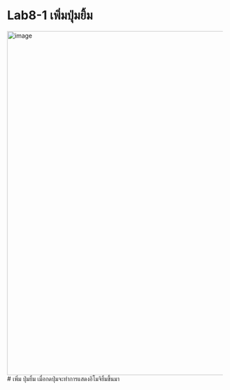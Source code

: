 # Lab8-1 เพิ่มปุ่มยิ้ม
<img width="970" height="803" alt="image" src="https://github.com/user-attachments/assets/2c184e50-9dbc-4d5a-b176-2de303f89cad" />
# เพิ่ม ปุ่มยิ้ม
เมื่อกดปุ่มจะทำการแสดงอิโมจิยิ้มขึ้นมา
